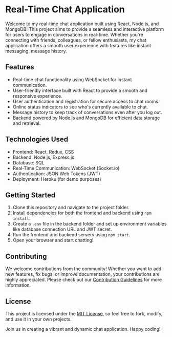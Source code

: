 # Real-Time Chat Application

Welcome to my real-time chat application built using React, Node.js, and MongoDB! This project aims to provide a seamless and interactive platform for users to engage in conversations in real-time. Whether you're connecting with friends, colleagues, or fellow enthusiasts, my chat application offers a smooth user experience with features like instant messaging, message history.

## Features

- Real-time chat functionality using WebSocket for instant communication.
- User-friendly interface built with React to provide a smooth and responsive experience.
- User authentication and registration for secure access to chat rooms.
- Online status indicators to see who's currently available to chat.
- Message history to keep track of conversations even after you log out.
- Backend powered by Node.js and MongoDB for efficient data storage and retrieval.

## Technologies Used

- Frontend: React, Redux, CSS
- Backend: Node.js, Express.js
- Database: SQL
- Real-Time Communication: WebSocket (Socket.io)
- Authentication: JSON Web Tokens (JWT)
- Deployment: Heroku (for demo purposes)

## Getting Started

1. Clone this repository and navigate to the project folder.
2. Install dependencies for both the frontend and backend using `npm install`.
3. Create a `.env` file in the backend folder and set up environment variables like database connection URL and JWT secret.
4. Run the frontend and backend servers using `npm start`.
5. Open your browser and start chatting!

## Contributing

We welcome contributions from the community! Whether you want to add new features, fix bugs, or improve documentation, your contributions are highly appreciated. Please check out our [Contribution Guidelines](CONTRIBUTING.md) for more information.

## License

This project is licensed under the [MIT License](LICENSE), so feel free to fork, modify, and use it in your own projects.

Join us in creating a vibrant and dynamic chat application. Happy coding!
